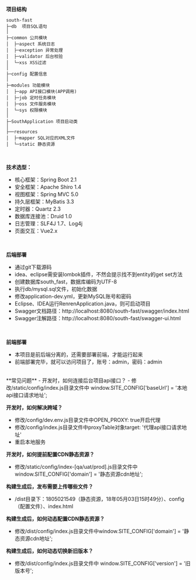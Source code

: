
**项目结构** 
```
south-fast
├─db  项目SQL语句
│
├─common 公共模块
│  ├─aspect 系统日志
│  ├─exception 异常处理
│  ├─validator 后台校验
│  └─xss XSS过滤
│ 
├─config 配置信息
│ 
├─modules 功能模块
│  ├─app API接口模块(APP调用)
│  ├─job 定时任务模块
│  ├─oss 文件服务模块
│  └─sys 权限模块
│ 
├─SouthApplication 项目启动类
│  
├──resources 
│  ├─mapper SQL对应的XML文件
│  └─static 静态资源

```
<br> 

**技术选型：** 
- 核心框架：Spring Boot 2.1
- 安全框架：Apache Shiro 1.4
- 视图框架：Spring MVC 5.0
- 持久层框架：MyBatis 3.3
- 定时器：Quartz 2.3
- 数据库连接池：Druid 1.0
- 日志管理：SLF4J 1.7、Log4j
- 页面交互：Vue2.x 
<br> 

 **后端部署**
- 通过git下载源码
- idea、eclipse需安装lombok插件，不然会提示找不到entity的get set方法
- 创建数据库south_fast，数据库编码为UTF-8
- 执行db/mysql.sql文件，初始化数据
- 修改application-dev.yml，更新MySQL账号和密码
- Eclipse、IDEA运行RenrenApplication.java，则可启动项目
- Swagger文档路径：http://localhost:8080/south-fast/swagger/index.html
- Swagger注解路径：http://localhost:8080/south-fast/swagger-ui.html

<br> 

 **前端部署**
 - 本项目是前后端分离的，还需要部署前端，才能运行起来
 - 前端部署完毕，就可以访问项目了，账号：admin，密码：admin
 
 <br> 
 **常见问题**
 - 开发时，如何连接后台项目api接口？
 - 修改/static/config/index.js目录文件中 window.SITE_CONFIG['baseUrl'] = '本地api接口请求地址';
 

 **开发时，如何解决跨域？**
 - 修改/config/dev.env.js目录文件中OPEN_PROXY: true开启代理
 - 修改/config/index.js目录文件中proxyTable对象target: '代理api接口请求地址'
 - 重启本地服务

 **开发时，如何提前配置CDN静态资源？**
 - 修改/static/config/index-[qa/uat/prod].js目录文件中window.SITE_CONFIG['domain'] = '静态资源cdn地址';

 **构建生成后，发布需要上传哪些文件？**
 - /dist目录下：1805021549（静态资源，18年05月03日15时49分）、config（配置文件）、index.html

 **构建生成后，如何动态配置CDN静态资源？**
 - 修改/dist/config/index.js目录文件中window.SITE_CONFIG['domain'] = '静态资源cdn地址';

 **构建生成后，如何动态切换新旧版本？**
 - 修改/dist/config/index.js目录文件中 window.SITE_CONFIG['version'] = '旧版本号';
 <br>
